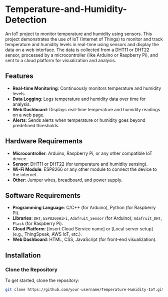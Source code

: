 # Temperature-and-Humidity-Detection
An IoT project to monitor temperature and humidity using sensors.
This project demonstrates the use of IoT (Internet of Things) to monitor and track temperature and humidity levels in real-time using sensors and display the data on a web interface. The data is collected from a DHT11 or DHT22 sensor, processed by a microcontroller (like Arduino or Raspberry Pi), and sent to a cloud platform for visualization and analysis.

## Features

- **Real-time Monitoring**: Continuously monitors temperature and humidity levels.
- **Data Logging**: Logs temperature and humidity data over time for analysis.
- **Web Dashboard**: Displays real-time temperature and humidity readings on a web page.
- **Alerts**: Sends alerts when temperature or humidity goes beyond predefined thresholds.

## Hardware Requirements

- **Microcontroller**: Arduino, Raspberry Pi, or any other compatible IoT device.
- **Sensor**: DHT11 or DHT22 (for temperature and humidity sensing).
- **Wi-Fi Module**: ESP8266 or any other module to connect the device to the internet.
- **Other**: Jumper wires, breadboard, and power supply.

## Software Requirements

- **Programming Language**: C/C++ (for Arduino), Python (for Raspberry Pi).
- **Libraries**: `DHT`, `ESP8266WiFi`, `Adafruit_Sensor` (for Arduino); `Adafruit_DHT`, `Flask` (for Raspberry Pi).
- **Cloud Platform**: [Insert Cloud Service name] or [Local server setup] (e.g., ThingSpeak, AWS IoT, etc.).
- **Web Dashboard**: HTML, CSS, JavaScript (for front-end visualization).

## Installation

### Clone the Repository

To get started, clone the repository:

```bash
git clone https://github.com/your-username/Temperature-Humidity-IoT.git

